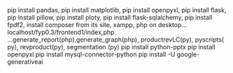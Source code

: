pip install pandas, pip install matplotlib, pip install openpyxl, pip install flask, pip install pillow, pip install ploty, pip install flask-sqlalchemy, pip install fpdf2, install composer from its site, xampp, php on desktop...
localhost/fyp0.3/frontend1/index,php
...generate_report(php),generate_graph(php), productrevLC(py), pyscripts( py), revproduct(py), segmentation (py)
pip install python-pptx
pip install openpyxl
pip install mysql-connector-python
pip install -U google-generativeai
